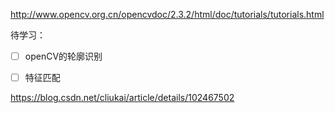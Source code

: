 http://www.opencv.org.cn/opencvdoc/2.3.2/html/doc/tutorials/tutorials.html

待学习：

- [ ] openCV的轮廓识别

- [ ] 特征匹配

https://blog.csdn.net/cliukai/article/details/102467502

